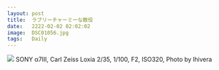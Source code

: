 ```yaml
---
layout: post
title:  ラブリーチャーミーな敵役
date:   2222-02-02 02:02:02
image:  DSC01056.jpg
tags:   Daily
---
```


![]({{site.baseurl}}/img/DSC01056.jpg)
SONY α7Ⅲ, Carl Zeiss Loxia 2/35, 1/100, F2, ISO320, Photo by lhivera
